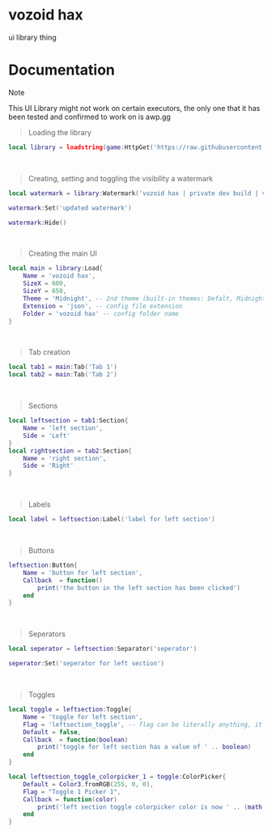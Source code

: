 # vozoid hax
ui library thing

# Documentation
> [!NOTE]
> This UI Library might not work on certain executors, the only one that it has been tested and confirmed to work on is awp.gg

> Loading the library
```lua
local library = loadstring(game:HttpGet('https://raw.githubusercontent.com/xataxell/vozoid-hax/refs/heads/main/source.lua'))()
```
‭
> Creating, setting and toggling the visibility a watermark
```lua
local watermark = library:Watermark('vozoid hax | private dev build | v1.0.0 | 240 fps | 15 ms')
```
```lua
watermark:Set('updated watermark')
```
```lua
watermark:Hide()
```
‭
> Creating the main UI
```lua
local main = library:Load{
    Name = 'vozoid hax',
    SizeX = 600,
    SizeY = 650,
    Theme = 'Midnight', -- 2nd theme (built-in themes: Defalt, Midnight)
    Extension = 'json', -- config file extension
    Folder = 'vozoid hax' -- config folder name
}
```
‭
> Tab creation
```lua
local tab1 = main:Tab('Tab 1')
local tab2 = main:Tab('Tab 2')
```
‭
> Sections
```lua
local leftsection = tab1:Section{
    Name = 'left section',
    Side = 'Left'
}
local rightsection = tab2:Section{
    Name = 'right section',
    Side = 'Right'
}
```
‭
> Labels
```lua
local label = leftsection:Label('label for left section')
```
‭‭
> Buttons
```lua
leftsection:Button{
    Name = 'button for left section',
    Callback  = function()
        print('the button in the left section has been clicked')
    end
}
```
‭
> Seperators
```lua
local seperator = leftsection:Separator('seperator')
```
```lua
seperator:Set('seperator for left section')
```
‭
> Toggles
```lua
local toggle = leftsection:Toggle{
    Name = 'toggle for left section',
    Flag = 'leftsection_toggle', -- flag can be literally anything, it just has to be a string
    Default = false,
    Callback  = function(boolean)
        print('toggle for left section has a value of ' .. boolean)
    end
}
```
```lua
local leftsection_toggle_colorpicker_1 = toggle:ColorPicker{
    Default = Color3.fromRGB(255, 0, 0), 
    Flag = "Toggle 1 Picker 1", 
    Callback = function(color)
        print('left section toggle colorpicker color is now ' .. (math.round(color.R * 255)) .. math.round(color.G * 255) .. math.round(color.B * 255) .. (math.round(color.A * 100) / 100)) -- color units changed from max 0-1 to max 0-255 and then rounded the alpha (transparency) to the alpha times 100 and then divided so its a smooth number with a max of 2 decimal places
    end
}
```

